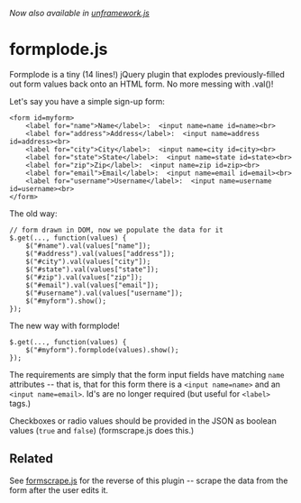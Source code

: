 *Now also available in [unframework.js](https://github.com/jamiesonbecker/unframework.js)*

formplode.js
============

Formplode is a tiny (14 lines!) jQuery plugin that explodes previously-filled out form values back onto an HTML form.  No more messing with .val()!
        

Let's say you have a simple sign-up form:

    <form id=myform>
        <label for="name">Name</label>:  <input name=name id=name><br>
        <label for="address">Address</label>:  <input name=address id=address><br>
        <label for="city">City</label>:  <input name=city id=city><br>
        <label for="state">State</label>:  <input name=state id=state><br>
        <label for="zip">Zip</label>:  <input name=zip id=zip><br>
        <label for="email">Email</label>:  <input name=email id=email><br>
        <label for="username">Username</label>:  <input name=username id=username><br>
    </form>

The old way:

    // form drawn in DOM, now we populate the data for it
    $.get(..., function(values) {
        $("#name").val(values["name"]);
        $("#address").val(values["address"]);
        $("#city").val(values["city"]);
        $("#state").val(values["state"]);
        $("#zip").val(values["zip"]);
        $("#email").val(values["email"]);
        $("#username").val(values["username"]);
        $("#myform").show();
    });

The new way with formplode!

    $.get(..., function(values) {
        $("#myform").formplode(values).show();
    });


The requirements are simply that the form input fields have matching `name`
attributes -- that is, that for this form there is a `<input name=name>` and
an `<input name=email>`. Id's are no longer required (but useful for `<label>` tags.)

Checkboxes or radio values should be provided in the JSON as boolean values (`true` and `false`) (formscrape.js does this.)



Related
-------

See [formscrape.js](https://github.com/jamiesonbecker/formscrape.js) for the reverse of this plugin -- scrape the data from the form after the user edits it.



